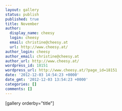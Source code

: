 ```yaml
---
layout: gallery
status: publish
published: true
title: November
author:
  display_name: cheesy
  login: cheesy
  email: christine@cheesy.at
  url: http://www.cheesy.at/
author_login: cheesy
author_email: christine@cheesy.at
author_url: http://www.cheesy.at/
wordpress_id: 18151
wordpress_url: http://www.cheesy.at/?page_id=18151
date: '2012-12-03 14:54:23 +0000'
date_gmt: '2012-12-03 13:54:23 +0000'
categories: []
comments: []
---
```

[gallery orderby="title"]

